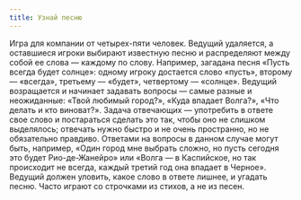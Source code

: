 ```yaml
---
title: Узнай песню
---
```


Игра для компании от четырех-пяти человек. Ведущий удаляется, а остав­шиеся игроки выбирают известную песню и распределяют между собой ее слова — каждому по слову. Например, загадана песня «Пусть всегда будет солнце»: одному игроку достается слово «пусть», второму — «всегда», тре­тьему — «будет», четвертому — «солнце». Ведущий возращается и начинает задавать вопросы — самые разные и неожиданные: «Твой любимый город?», «Куда впадает Волга?», «Что делать и кто виноват?». Задача отвечающих — употре­бить в ответе свое слово и постараться сделать это так, чтобы оно не слишком выделялось; отвечать нужно быстро и не очень пространно, но не обязательно правдиво. Ответами на вопросы в данном случае могут быть, например, «Один город мне выбрать сложно, но пусть сегодня это будет Рио-де-Жанейро» или «Волга — в Каспийское, но так происходит не всегда, каждый третий год она впадает в Черное». Ведущий должен уловить, какое слово в ответе лишнее, и угадать песню. Часто играют со строчками из стихов, а не из песен.